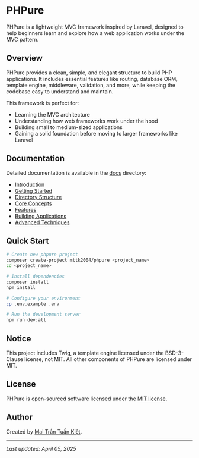 # PHPure

PHPure is a lightweight MVC framework inspired by Laravel, designed to help beginners learn and explore how a web application works under the MVC pattern.

## Overview

PHPure provides a clean, simple, and elegant structure to build PHP applications. It includes essential features like routing, database ORM, template engine, middleware, validation, and more, while keeping the codebase easy to understand and maintain.

This framework is perfect for:

- Learning the MVC architecture
- Understanding how web frameworks work under the hood
- Building small to medium-sized applications
- Gaining a solid foundation before moving to larger frameworks like Laravel

## Documentation

Detailed documentation is available in the [docs](docs) directory:

- [Introduction](docs/introduction.md)
- [Getting Started](docs/getting-started.md)
- [Directory Structure](docs/directory-structure.md)
- [Core Concepts](docs/core-concepts.md)
- [Features](docs/features.md)
- [Building Applications](docs/building-applications.md)
- [Advanced Techniques](docs/advanced-techniques.md)

## Quick Start

```bash
# Create new phpure project
composer create-project mttk2004/phpure <project_name>
cd <project_name>

# Install dependencies
composer install
npm install

# Configure your environment
cp .env.example .env

# Run the development server
npm run dev:all
```

## Notice

This project includes Twig, a template engine licensed under the BSD-3-Clause license, not MIT. All other components of PHPure are licensed under MIT.

## License

PHPure is open-sourced software licensed under the [MIT license](https://opensource.org/licenses/MIT).

## Author

Created by [Mai Trần Tuấn Kiệt](https://github.com/mttk2004).

---

_Last updated: April 05, 2025_
